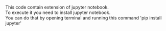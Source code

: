This code contain extension of jupyter notebook.
<br>
To execute it you need to install jupyter notebook.
<br>
You can do that by opening terminal and running this command 'pip install jupyter'
